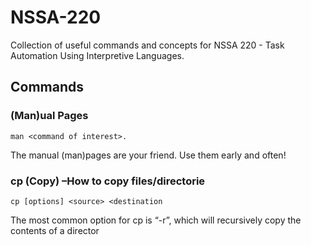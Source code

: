 # NSSA-220
Collection of useful commands and concepts for NSSA 220 - Task Automation Using Interpretive Languages.

## Commands
### (Man)ual Pages
`man <command of interest>. `

The manual (man)pages are your friend. Use them early and often!

### cp (Copy) –How to copy files/directorie
`cp [options] <source> <destination`

The most common option for cp is “-r”, which will recursively copy the contents of a director
